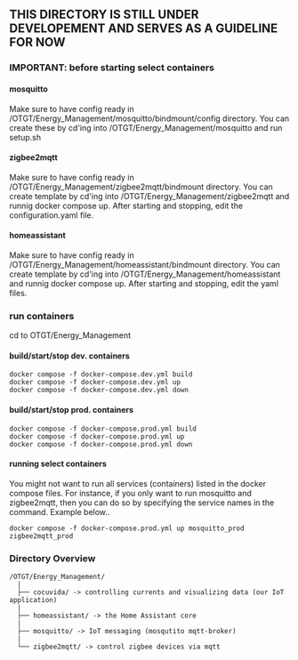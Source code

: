 ## THIS DIRECTORY IS STILL UNDER DEVELOPEMENT AND SERVES AS A GUIDELINE FOR NOW

### IMPORTANT: before starting select containers
#### mosquitto
Make sure to have config ready in /OTGT/Energy_Management/mosquitto/bindmount/config directory.
You can create these by cd'ing into /OTGT/Energy_Management/mosquitto and run setup.sh
#### zigbee2mqtt
Make sure to have config ready in /OTGT/Energy_Management/zigbee2mqtt/bindmount directory.
You can create template by cd'ing into /OTGT/Energy_Management/zigbee2mqtt and runnig docker compose up.
After starting and stopping, edit the configuration.yaml file.
#### homeassistant
Make sure to have config ready in /OTGT/Energy_Management/homeassistant/bindmount directory.
You can create template by cd'ing into /OTGT/Energy_Management/homeassistant and runnig docker compose up.
After starting and stopping, edit the yaml files.

### run containers
cd to OTGT/Energy_Management
#### build/start/stop dev. containers
```
docker compose -f docker-compose.dev.yml build
docker compose -f docker-compose.dev.yml up
docker compose -f docker-compose.dev.yml down
```
#### build/start/stop prod. containers
```
docker compose -f docker-compose.prod.yml build
docker compose -f docker-compose.prod.yml up
docker compose -f docker-compose.prod.yml down
```
#### running select containers
You might not want to run all services (containers) listed in the docker compose files.
For instance, if you only want to run mosquitto and zigbee2mqtt,
then you can do so by specifying the service names in the command.
Example below..
```
docker compose -f docker-compose.prod.yml up mosquitto_prod zigbee2mqtt_prod
```

### Directory Overview
```
/OTGT/Energy_Management/
  |
  ├── cocuvida/ -> controlling currents and visualizing data (our IoT application)
  |
  ├── homeassistant/ -> the Home Assistant core
  |
  ├── mosquitto/ -> IoT messaging (mosqutito mqtt-broker)
  |
  └── zigbee2mqtt/ -> control zigbee devices via mqtt
```
